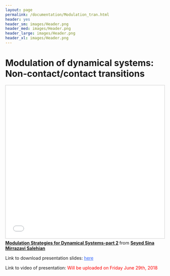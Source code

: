 ```yaml
---
layout: page
permalink: /documentation/Modulation_tran.html
header: yes
header_sm: images/Header.png
header_med: images/Header.png
header_large: images/Header.png
header_xl: images/Header.png
--- 
```

<h1>Modulation of dynamical systems: Non-contact/contact transitions</h1>

<iframe src="//www.slideshare.net/slideshow/embed_code/key/amit2TNLUeRdmg" width="595" height="485" frameborder="0" marginwidth="0" marginheight="0" scrolling="no" style="border:1px solid #CCC; border-width:1px; margin-bottom:5px; max-width: 100%;" allowfullscreen> </iframe> <div style="margin-bottom:5px"> <strong> <a href="//www.slideshare.net/smr66/modulation-strategies-for-dynamical-systemspart-2" title="Modulation Strategies for Dynamical Systems-part 2" target="_blank">Modulation Strategies for Dynamical Systems-part 2</a> </strong> from <strong><a href="https://www.slideshare.net/smr66" target="_blank">Seyed Sina Mirrazavi Salehian</a></strong> </div>

<p>Link to download presentation slides: <span style="color: #3366ff;"><a style="color: #3366ff;" href="http://lasa.epfl.ch/files/Presentations/Modulation%20-%20Part_2.pptx">here</a></span></p>

<p> Link to video of presentation: <font color="red"> Will be uploaded on Friday June 29th, 2018 </font> </p>
